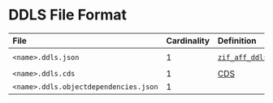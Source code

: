 # DDLS File Format


File | Cardinality | Definition | Schema | Example
:--- | :---  | :--- | :--- | :---
`<name>.ddls.json` | 1 | [`zif_aff_ddls_v1.intf.abap`](./type/zif_aff_ddls_v1.intf.abap) | [`ddls-v1.json`](./ddls-v1.json) | [`z_aff_example_ddls.ddls.json`](./examples/z_aff_example_ddls.ddls.json)
`<name>.ddls.cds` | 1 | [CDS](https://help.sap.com/doc/abapdocu_cp_index_htm/CLOUD/en-US/index.htm?file=abencds.htm) | | [`z_aff_example_ddls.ddls.cds`](./examples/z_aff_example_ddls.ddls.cds)
`<name>.ddls.objectdependencies.json` | 1 | | | [`z_aff_example_ddls.ddls.objectdependencies.json`](./examples/z_aff_example_ddls.ddls.objectdependencies.json)

